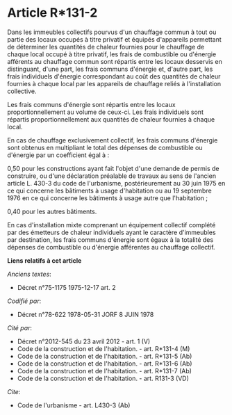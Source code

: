 # Article R*131-2

Dans les immeubles collectifs pourvus d'un chauffage commun à tout ou partie des locaux occupés à titre privatif et équipés
d'appareils permettant de déterminer les quantités de chaleur fournies pour le chauffage de chaque local occupé à titre
privatif, les frais de combustible ou d'énergie afférents au chauffage commun sont répartis entre les locaux desservis en
distinguant, d'une part, les frais communs d'énergie et, d'autre part, les frais individuels d'énergie correspondant au coût
des quantités de chaleur fournies à chaque local par les appareils de chauffage reliés à l'installation collective.

Les frais communs d'énergie sont répartis entre les locaux proportionnellement au volume de ceux-ci. Les frais individuels
sont répartis proportionnellement aux quantités de chaleur fournies à chaque local.

En cas de chauffage exclusivement collectif, les frais communs d'énergie sont obtenus en multipliant le total des dépenses de
combustible ou d'énergie par un coefficient égal à :

0,50 pour les constructions ayant fait l'objet d'une demande de permis de construire, ou d'une déclaration préalable de
travaux au sens de l'ancien article L. 430-3 du code de l'urbanisme, postérieurement au 30 juin 1975 en ce qui concerne les
bâtiments à usage d'habitation ou au 19 septembre 1976 en ce qui concerne les bâtiments à usage autre que l'habitation ;

0,40 pour les autres bâtiments.

En cas d'installation mixte comprenant un équipement collectif complété par des émetteurs de chaleur individuels ayant le
caractère d'immeubles par destination, les frais communs d'énergie sont égaux à la totalité des dépenses de combustible ou
d'énergie afférentes au chauffage collectif.

**Liens relatifs à cet article**

_Anciens textes_:

  - Décret n°75-1175 1975-12-17 art. 2

_Codifié par_:

  - Décret n°78-622 1978-05-31 JORF 8 JUIN 1978

_Cité par_:

  - Décret n°2012-545 du 23 avril 2012 - art. 1 (V)
  - Code de la construction et de l'habitation. - art. R*131-4 (M)
  - Code de la construction et de l'habitation. - art. R*131-5 (Ab)
  - Code de la construction et de l'habitation. - art. R*131-6 (Ab)
  - Code de la construction et de l'habitation. - art. R*131-7 (Ab)
  - Code de la construction et de l'habitation. - art. R131-3 (VD)

_Cite_:

  - Code de l'urbanisme - art. L430-3 (Ab)
